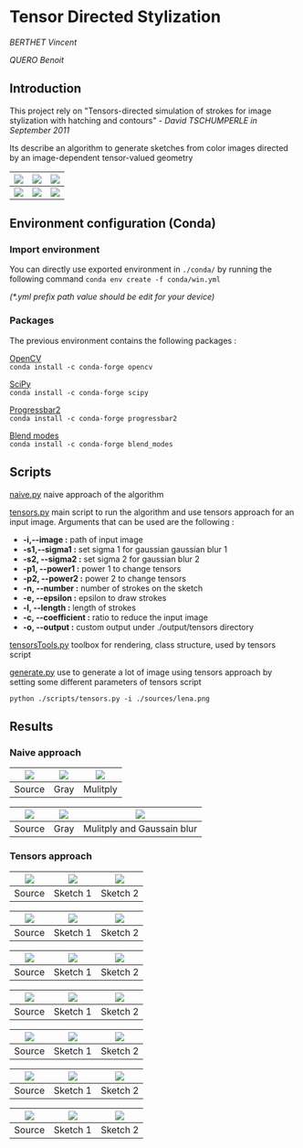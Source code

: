 # Tensor Directed Stylization
*BERTHET Vincent*

*QUERO Benoit*
## Introduction 
This project rely on "Tensors-directed simulation of strokes for image stylization with hatching and contours" 
*- David TSCHUMPERLE in September 2011*

Its describe an algorithm to generate sketches from color images directed by an image-dependent tensor-valued geometry


| ![](./output/tensors/pierre/pierre.gif) | ![](./output/tensors/olivier/olivier.gif) | ![](./output/tensors/lamarche/lamarche.gif)  |
|:-:|:-:|:-:|
| ![](./output/tensors/ewa/ewa.gif)  | ![](./output/tensors/cozot/cozot.gif) | ![](./output/tensors/eric/eric.gif)  |
## Environment configuration (Conda)
### Import environment
You can directly use exported environment in `./conda/` by running the following command `conda env create -f conda/win.yml` 

*(\*.yml prefix path value should be edit for your device)*
### Packages
The previous environment contains the following packages :


[OpenCV](https://anaconda.org/conda-forge/opencv)  
`conda install -c conda-forge opencv`

[SciPy](https://anaconda.org/conda-forge/scipy)  
`conda install -c conda-forge scipy `

[Progressbar2](https://anaconda.org/conda-forge/progressbar2)  
`conda install -c conda-forge progressbar2 `

[Blend modes](https://anaconda.org/conda-forge/blend_modes)  
`conda install -c conda-forge blend_modes `

## Scripts
[naive.py](./scripts/naive.py) naive approach of the algorithm

[tensors.py](./scripts/tensors.py) main script to run the algorithm and use tensors approach for an input image. Arguments that can be used are the following :
- **-i,--image :** path of input image
- **-s1,--sigma1 :** set sigma 1 for gaussian gaussian blur 1
- **-s2, --sigma2 :** set sigma 2 for gaussian blur 2
- **-p1, --power1 :** power 1 to change tensors
- **-p2, --power2 :** power 2 to change tensors
- **-n, --number :** number of strokes on the sketch
- **-e, --epsilon :** epsilon to draw strokes
- **-l, --length :** length of strokes
- **-c, --coefficient :** ratio to reduce the input image
- **-o, --output :** custom output under ./output/tensors directory

[tensorsTools.py](./scripts/tensorsTools.py) toolbox for rendering, class structure,  used by tensors script

[generate.py](./scripts/generate.py) use to generate a lot of image using tensors approach by setting some different parameters of tensors script

`python ./scripts/tensors.py -i ./sources/lena.png`
## Results
### Naive approach
| ![](./sources/desert.png) | ![](./output/naive/desert/img_res_3.jpg) | ![](./output/naive/desert/img_res_2.jpg) |
|:-:|:-:|:-:|
|Source| Gray| Mulitply|

| ![](./sources/lena.png) | ![](./output/naive/lena/img_res_3.jpg) | ![](./output/naive/lena/img_res_2.jpg) |
|:-:|:-:|:-:|
|Source| Gray| Mulitply and Gaussain blur|



### Tensors approach


| ![](./output/tensors/desert/img.jpg) | ![](./output/tensors/desert/sktech1_n_250000_e_1_l_15_p1_1.2_p2_0.5img_results.jpg) | ![](./output/tensors/desert/sketch_2_n_100000_e_2_l_30_p1_1.2_p2_0.5img_results.jpg) |
|:-:|:-:|:-:|
|Source| Sketch 1 | Sketch 2|


| ![](./output/tensors/lena/img.jpg) | ![](./output/tensors/lena/img_results_0.jpg) | ![](./output/tensors/lena/img_results_1.jpg) |
|:-:|:-:|:-:|
|Source| Sketch 1 | Sketch 2|


| ![](./output/tensors/ratatouille/img.jpg) | ![](./output/tensors/ratatouille/n_150000_e_1_l_40_p1_3.0_p2_0.5img_results.jpg) | ![](./output/tensors/ratatouille/res_1_n_50000_e_4_l_100_p1_1.2_p2_0.5img_results.jpg) |
|:-:|:-:|:-:|
|Source| Sketch 1 | Sketch 2|


| ![](./output/tensors/obama/img.jpg) | ![](./output/tensors/obama/img_1_n_100000_e_4_l_100_p1_1.2_p2_0.5img_results.jpg) | ![](./output/tensors/obama/img_2_n_125000_e_3_l_125_p1_1.2_p2_0.5img_results.jpg) |
|:-:|:-:|:-:|
|Source| Sketch 1 | Sketch 2|


| ![](./output/tensors/montagne/img.jpg) | ![](./output/tensors/montagne/img_results_4.jpg) | ![](./output/tensors/montagne/res_2_n_250000_e_1_l_15_p1_1.2_p2_0.5img_results.jpg) |
|:-:|:-:|:-:|
|Source| Sketch 1 | Sketch 2|


| ![](./output/tensors/pyramide/img.jpg) | ![](./output/tensors/pyramide/res_2_n_50000_e_2_l_100_p1_1.2_p2_0.5img_results.jpg) | ![](./output/tensors/pyramide/img_results_6.jpg) |
|:-:|:-:|:-:|
|Source| Sketch 1 | Sketch 2|


| ![](./output/tensors/matthias/img.jpg) | ![](./output/tensors/matthias/matthias_1.png) | ![](./output/tensors/matthias/img_2_n_150000_e_5_l_100_p1_1.2_p2_0.5img_results.jpg) |
|:-:|:-:|:-:|
|Source| Sketch 1 | Sketch 2|
